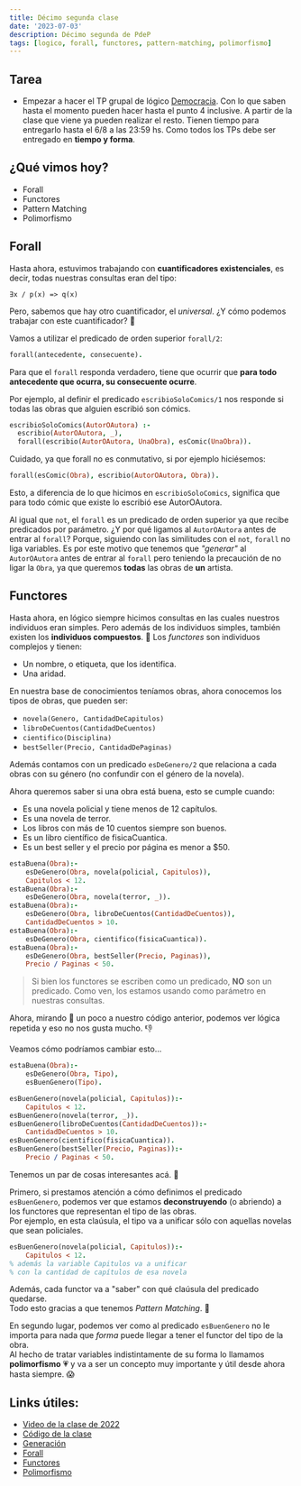 ```yaml
---
title: Décimo segunda clase
date: '2023-07-03'
description: Décimo segunda de PdeP
tags: [logico, forall, functores, pattern-matching, polimorfismo]
---
```


## Tarea
- Empezar a hacer el TP grupal de lógico [Democracia](https://docs.google.com/document/d/1Q4othulX9oW_vAfQNEWeFMhjrnhHd6kE3UHqBLZAYoA/edit). Con lo que saben hasta el momento pueden hacer hasta el punto 4 inclusive. A partir de la clase que viene ya pueden realizar el resto. Tienen tiempo para entregarlo hasta el 6/8 a las 23:59 hs. Como todos los TPs debe ser entregado en **tiempo y forma**. 

## ¿Qué vimos hoy?
- Forall
- Functores
- Pattern Matching
- Polimorfismo

## Forall

Hasta ahora, estuvimos trabajando con **cuantificadores existenciales**, es decir, todas nuestras consultas eran del tipo:

```
∃x / p(x) => q(x)
```

Pero, sabemos que hay otro cuantificador, el *universal*. ¿Y cómo podemos trabajar con este cuantificador? 👀

Vamos a utilizar el predicado de orden superior `forall/2`:

```prolog
forall(antecedente, consecuente).
```

Para que el `forall` responda verdadero, tiene que ocurrir que **para todo antecedente que ocurra, su consecuente ocurre**.

Por ejemplo, al definir el predicado `escribioSoloComics/1` nos responde si todas las obras que alguien escribió son cómics.

```prolog
escribioSoloComics(AutorOAutora) :-
  escribio(AutorOAutora, _),
  forall(escribio(AutorOAutora, UnaObra), esComic(UnaObra)).
```

Cuidado, ya que forall no es conmutativo, si por ejemplo hiciésemos:

```prolog
forall(esComic(Obra), escribio(AutorOAutora, Obra)).
```

Esto, a diferencia de lo que hicimos en `escribioSoloComics`, significa que para todo cómic que existe lo escribió ese AutorOAutora.

Al igual que `not`, el `forall` es un  predicado de orden superior ya que recibe predicados por parámetro. ¿Y por qué ligamos al `AutorOAutora` antes de entrar al `forall`? Porque, siguiendo con las similitudes con el `not`, `forall` no liga variables. Es por este motivo que tenemos que _"generar"_ al `AutorOAutora` antes de entrar al `forall` pero teniendo la precaución de no ligar la `Obra`, ya que queremos **todas** las obras de **un** artista.

## Functores

Hasta ahora, en lógico siempre hicimos consultas en las cuales nuestros individuos eran simples.
Pero además de los individuos simples, también existen los **individuos compuestos**. 🧐
Los *functores* son individuos complejos y tienen:
- Un nombre, o etiqueta, que los identifica.
- Una aridad.

En nuestra base de conocimientos teníamos obras, ahora conocemos los tipos de obras, que pueden ser:
- `novela(Genero, CantidadDeCapitulos)`
- `libroDeCuentos(CantidadDeCuentos)`
- `cientifico(Disciplina)` 
- `bestSeller(Precio, CantidadDePaginas)`

Además contamos con un predicado `esDeGenero/2` que relaciona a cada obras con su género (no confundir con el género de la novela).

Ahora queremos saber si una obra está buena, esto se cumple cuando:
- Es una novela policial y tiene menos de 12 capítulos.
- Es una novela de terror.
- Los libros con más de 10 cuentos siempre son buenos.
- Es un libro científico de fisicaCuantica.
- Es un best seller y el precio por página es menor a $50.

```prolog
estaBuena(Obra):-
    esDeGenero(Obra, novela(policial, Capitulos)),
    Capitulos < 12.
estaBuena(Obra):-
    esDeGenero(Obra, novela(terror, _)).
estaBuena(Obra):-
    esDeGenero(Obra, libroDeCuentos(CantidadDeCuentos)),
    CantidadDeCuentos > 10.
estaBuena(Obra):-
    esDeGenero(Obra, cientifico(fisicaCuantica)).
estaBuena(Obra):-
    esDeGenero(Obra, bestSeller(Precio, Paginas)),
    Precio / Paginas < 50.
```
> Si bien los functores se escriben como un predicado, **NO** son un predicado. Como ven, los estamos usando como parámetro en nuestras consultas.

Ahora, mirando 🔭 un poco a nuestro código anterior, podemos ver lógica repetida y eso no nos gusta mucho. 👎

Veamos cómo podríamos cambiar esto...


```prolog
estaBuena(Obra):-
    esDeGenero(Obra, Tipo),
    esBuenGenero(Tipo).

esBuenGenero(novela(policial, Capitulos)):-
    Capitulos < 12.
esBuenGenero(novela(terror, _)).
esBuenGenero(libroDeCuentos(CantidadDeCuentos)):-
    CantidadDeCuentos > 10.
esBuenGenero(cientifico(fisicaCuantica)).
esBuenGenero(bestSeller(Precio, Paginas)):-
    Precio / Paginas < 50.
```

Tenemos un par de cosas interesantes acá. 🤔

Primero, si prestamos atención a cómo definimos el predicado `esBuenGenero`, podemos ver que estamos **deconstruyendo** (o abriendo) a los functores que representan el tipo de las obras.  
Por ejemplo, en esta claúsula, el tipo va a unificar sólo con aquellas novelas que sean policiales.
```prolog
esBuenGenero(novela(policial, Capitulos)):-
    Capitulos < 12.
% además la variable Capitulos va a unificar
% con la cantidad de capítulos de esa novela
```
Además, cada functor va a "saber" con qué claúsula del predicado quedarse.  
Todo esto gracias a que tenemos *Pattern Matching*. 🎉

En segundo lugar, podemos ver como al predicado `esBuenGenero` no le importa para nada que *forma* puede llegar a tener el functor del tipo de la obra.  
Al hecho de tratar variables indistintamente de su forma lo llamamos **polimorfismo** 💗 y va a ser un concepto muy importante y útil desde ahora hasta siempre. 😱

## Links útiles:

- [Video de la clase de 2022](https://drive.google.com/file/d/19BgJqAjgu4n4cMCt7tMj1Ytiv3evN1Nk/view?usp=sharing)
- [Código de la clase](https://github.com/pdep-lunes/pdep-clases-2023/blob/main/Logico/Clase02/clase02.pl) 
- [Generación](http://wiki.uqbar.org/wiki/articles/paradigma-logico---generacion.html)
- [Forall](http://wiki.uqbar.org/wiki/articles/paradigma-logico---existe-vs-para-todo.html)
- [Functores](http://wiki.uqbar.org/wiki/articles/paradigma-logico---functores.html)
- [Polimorfismo](http://wiki.uqbar.org/wiki/articles/polimorfismo-en-el-paradigma-logico.html)


